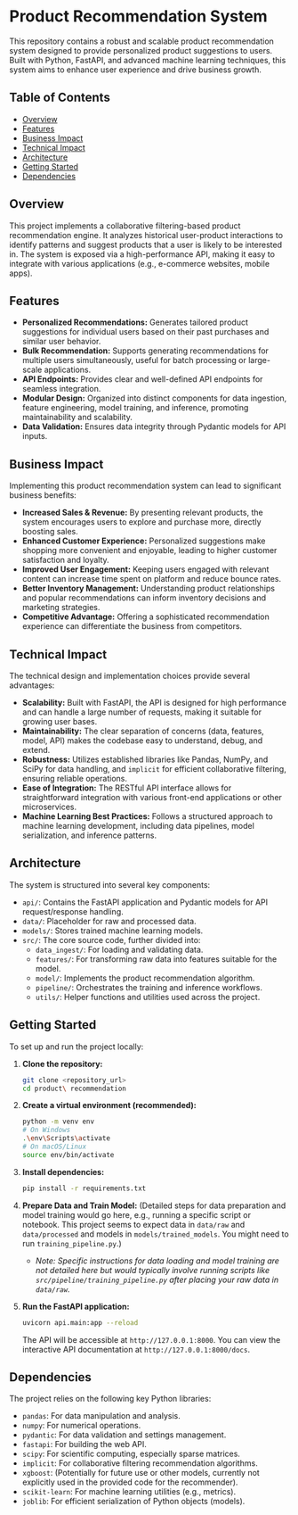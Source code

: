 # Product Recommendation System

This repository contains a robust and scalable product recommendation system designed to provide personalized product suggestions to users. Built with Python, FastAPI, and advanced machine learning techniques, this system aims to enhance user experience and drive business growth.

## Table of Contents
- [Overview](#overview)
- [Features](#features)
- [Business Impact](#business-impact)
- [Technical Impact](#technical-impact)
- [Architecture](#architecture)
- [Getting Started](#getting-started)
- [Dependencies](#dependencies)

## Overview

This project implements a collaborative filtering-based product recommendation engine. It analyzes historical user-product interactions to identify patterns and suggest products that a user is likely to be interested in. The system is exposed via a high-performance API, making it easy to integrate with various applications (e.g., e-commerce websites, mobile apps).

## Features

*   **Personalized Recommendations:** Generates tailored product suggestions for individual users based on their past purchases and similar user behavior.
*   **Bulk Recommendation:** Supports generating recommendations for multiple users simultaneously, useful for batch processing or large-scale applications.
*   **API Endpoints:** Provides clear and well-defined API endpoints for seamless integration.
*   **Modular Design:** Organized into distinct components for data ingestion, feature engineering, model training, and inference, promoting maintainability and scalability.
*   **Data Validation:** Ensures data integrity through Pydantic models for API inputs.

## Business Impact

Implementing this product recommendation system can lead to significant business benefits:

*   **Increased Sales & Revenue:** By presenting relevant products, the system encourages users to explore and purchase more, directly boosting sales.
*   **Enhanced Customer Experience:** Personalized suggestions make shopping more convenient and enjoyable, leading to higher customer satisfaction and loyalty.
*   **Improved User Engagement:** Keeping users engaged with relevant content can increase time spent on platform and reduce bounce rates.
*   **Better Inventory Management:** Understanding product relationships and popular recommendations can inform inventory decisions and marketing strategies.
*   **Competitive Advantage:** Offering a sophisticated recommendation experience can differentiate the business from competitors.

## Technical Impact

The technical design and implementation choices provide several advantages:

*   **Scalability:** Built with FastAPI, the API is designed for high performance and can handle a large number of requests, making it suitable for growing user bases.
*   **Maintainability:** The clear separation of concerns (data, features, model, API) makes the codebase easy to understand, debug, and extend.
*   **Robustness:** Utilizes established libraries like Pandas, NumPy, and SciPy for data handling, and `implicit` for efficient collaborative filtering, ensuring reliable operations.
*   **Ease of Integration:** The RESTful API interface allows for straightforward integration with various front-end applications or other microservices.
*   **Machine Learning Best Practices:** Follows a structured approach to machine learning development, including data pipelines, model serialization, and inference patterns.

## Architecture

The system is structured into several key components:

*   `api/`: Contains the FastAPI application and Pydantic models for API request/response handling.
*   `data/`: Placeholder for raw and processed data.
*   `models/`: Stores trained machine learning models.
*   `src/`: The core source code, further divided into:
    *   `data_ingest/`: For loading and validating data.
    *   `features/`: For transforming raw data into features suitable for the model.
    *   `model/`: Implements the product recommendation algorithm.
    *   `pipeline/`: Orchestrates the training and inference workflows.
    *   `utils/`: Helper functions and utilities used across the project.

## Getting Started

To set up and run the project locally:

1.  **Clone the repository:**
    ```bash
    git clone <repository_url>
    cd product\ recommendation
    ```
2.  **Create a virtual environment (recommended):**
    ```bash
    python -m venv env
    # On Windows
    .\env\Scripts\activate
    # On macOS/Linux
    source env/bin/activate
    ```
3.  **Install dependencies:**
    ```bash
    pip install -r requirements.txt
    ```
4.  **Prepare Data and Train Model:**
    (Detailed steps for data preparation and model training would go here, e.g., running a specific script or notebook. This project seems to expect data in `data/raw` and `data/processed` and models in `models/trained_models`. You might need to run `training_pipeline.py`.)
    *   *Note: Specific instructions for data loading and model training are not detailed here but would typically involve running scripts like `src/pipeline/training_pipeline.py` after placing your raw data in `data/raw`.* 

5.  **Run the FastAPI application:**
    ```bash
    uvicorn api.main:app --reload
    ```
    The API will be accessible at `http://127.0.0.1:8000`. You can view the interactive API documentation at `http://127.0.0.1:8000/docs`.

## Dependencies

The project relies on the following key Python libraries:

*   `pandas`: For data manipulation and analysis.
*   `numpy`: For numerical operations.
*   `pydantic`: For data validation and settings management.
*   `fastapi`: For building the web API.
*   `scipy`: For scientific computing, especially sparse matrices.
*   `implicit`: For collaborative filtering recommendation algorithms.
*   `xgboost`: (Potentially for future use or other models, currently not explicitly used in the provided code for the recommender).
*   `scikit-learn`: For machine learning utilities (e.g., metrics).
*   `joblib`: For efficient serialization of Python objects (models).
